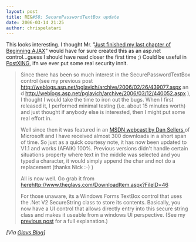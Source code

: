 ```yaml
---
layout: post
title: RE&#58; SecurePasswordTextBox update
date: 2006-03-14 21:25
author: chrispelatari
---
```


<p>This looks interesting. I thought Mr. "<a href="http://weblogs.asp.net/pglavich/archive/2006/03/12/440050.aspx">Just
finished my last chapter of Beginning AJAX</a>" would have for sure created this
as an asp.net control...guess I should have read closer the first time ;) Could
be useful in <a href="http://postxing.net">PostXING</a>, ifn we ever put some
real security innit.</p>
<blockquote>
  <p>Since there has been so much interest in the SecurePasswordTextBox control
  (see my previous post <a href="http://weblogs.asp.net/pglavich/archive/2006/02/26/439077.aspx">http://weblogs.asp.net/pglavich/archive/2006/02/26/439077.aspx</a> and
  <a href="http://weblogs.asp.net/pglavich/archive/2006/03/12/440052.aspx">http://weblogs.asp.net/pglavich/archive/2006/03/12/440052.aspx</a> ),
  I thought I would take the time to iron out the bugs. When I first released
  it, I performed minimal testing (i.e. about 15 minutes worth) and just thought
  if anybody else is interested, then I might put some real effort in.</p>
  <p>Well since then it was featured in an <a href="http://blogs.msdn.com/dansellers/archive/2006/03/08/546679.aspx">MSDN
  webcast by Dan Sellers </a>of Microsoft and I have received almost 300
  downloads in a short span of time. So just as a quick courtesy note, it has
  now been updated to V1.1 and works (AFAIK) 100%. Previous versions didn't
  handle certain situations property where text in the middle was selected and
  you typed a character, it would simply append the char and not do a
  replacement (thanks Nick :-) )</p>
  <p>All is now well. Go grab it from <a href="http://www.theglavs.com/DownloadItem.aspx?FileID=46">here</a><a href="http://www.theglavs.com/DownloadItem.aspx?FileID=46">http://www.theglavs.com/DownloadItem.aspx?FileID=46</a></p>
  <p>For those unaware, its a Windows Forms TextBox control that uses the .Net
  V2 SecureString class to store its contents. Basically, you now have a UI
  control that allows directly entry into this secure string class and makes it
  useable from a windows UI perspective. (See my <a href="http://weblogs.asp.net/pglavich/archive/2006/02/26/439077.aspx">previous
  post</a> for a full explanation.)</p></blockquote><i>[Via <a href="http://weblogs.asp.net/pglavich/archive/2006/03/14/440191.aspx">Glavs
Blog</a>]</i>
